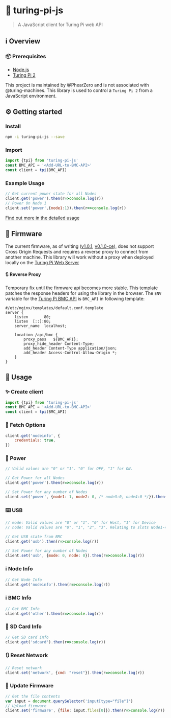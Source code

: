 # 🤖 turing-pi-js
> A JavaScript client for Turing Pi web API

## ℹ️ Overview

### 📦 Prerequisites
- [Node.js](https://nodejs.org/en)
- [Turing Pi 2](https://turingpi.com/product/turing-pi-2/)

This project is maintained by @PhearZero and is not associated with @turing-machines.
This library is used to control a `Turing Pi 2` from a JavaScript environment.

## ⚙️ Getting started

### Install
```bash
npm -i turing-pi-js --save
```

### Import
```javascript
import {tpi} from 'turing-pi-js'
const BMC_API = '<Add-URL-to-BMC-API>'
const client = tpi(BMC_API)
```

### Example Usage
```javascript
// Get current power state for all Nodes
client.get('power').then(r=>console.log(r))
// Power On Node 1
client.set('power',{node1:1}).then(r=>console.log(r))
```
[Find out more in the detailed usage](#-usage)

## 💾 Firmware

The current firmware, as of writing ([v1.0.1](https://github.com/wenyi0421/turing-pi), [v0.1.0-ce](https://github.com/daniel-kukiela/turing-pi-2-community-edition-firmware)), 
does not support Cross Origin Requests and requires a reverse proxy to connect from another machine. This library will 
work without a proxy when deployed locally on the [Turing Pi Web Server](https://help.turingpi.com/hc/en-us/articles/8849365259933-BMC-Web-Interface)

#### 🔃 Reverse Proxy

Temporary fix until the firmware api becomes more stable. This template patches the response headers for using the library
in the browser. The `ENV` variable for the [Turing Pi BMC API](https://help.turingpi.com/hc/en-us/articles/8795098568477-BMC-API) is `BMC_API` in following template:  

```nginx
#/etc/nginx/templates/default.conf.template
server {
    listen       80;
    listen  [::]:80;
    server_name  localhost;
    
    location /api/bmc {
        proxy_pass   ${BMC_API};
        proxy_hide_header Content-Type;
        add_header Content-Type application/json;
        add_header Access-Control-Allow-Origin *;
    }
}
```
## 📗 Usage

### ✨ Create client
```javascript
import {tpi} from 'turing-pi-js'
const BMC_API = '<Add-URL-to-BMC-API>'
const client = tpi(BMC_API)
```

### 🔧 Fetch Options
```javascript
client.get('nodeinfo', {
    credentials: true,
})
```

### 🔌 Power
```javascript
// Valid values are "0" or "1". "0" for OFF, "1" for ON.

// Get Power for all Nodes
client.get('power').then(r=>console.log(r))

// Set Power for any number of Nodes
client.set('power', {node1: 1, node2: 0, /* node3:0, node4:0 */}).then(r=>console.log(r))
```

### ⌨️ USB
```javascript
// mode: Valid values are "0" or "1". "0" for Host, "1" for Device
// node: Valid values are "0", "1", "2", "3". Relating to slots Node1-4

// Get USB state from BMC
client.get('usb').then(r=>console.log(r))

// Set Power for any number of Nodes
client.set('usb', {mode: 0, node: 0}).then(r=>console.log(r))
```

### ℹ️ Node Info
```javascript
// Get Node Info
client.get('nodeinfo').then(r=>console.log(r))
```
### ℹ️ BMC Info
```javascript
// Get BMC Info
client.get('other').then(r=>console.log(r))
```

### 📂 SD Card Info
```javascript
// Get SD card info
client.get('sdcard').then(r=>console.log(r))
```

### 🔃 Reset Network
```javascript
// Reset network
client.set('network', {cmd: "reset"}).then(r=>console.log(r))
```

### 💾 Update Firmware
```javascript
// Get the file contents
var input = document.querySelector('input[type="file"]')
// Upload firmware
client.set('firmware', {file: input.files[0]}).then(r=>console.log(r))
```
